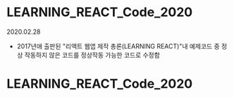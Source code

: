 # LEARNING_REACT_Code_2020

2020.02.28
- 2017년애 출판된 "리액트 웹앱 제작 총론(LEARNING REACT)"내 예제코드 중 정상 작동하지 않은 코드를 정상작동 가능한 코드로 수정함
# LEARNING_REACT_Code_2020
